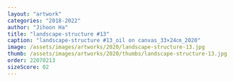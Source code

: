 ```yaml
---
layout: "artwork"
categories: "2018-2022"
author: "Jihoon Ha"
title: "landscape-structure #13"
caption: "landscape-structure #13_oil on canvas_33×24㎝_2020"
image: /assets/images/artworks/2020/landscape-structure-13.jpg
thumb: /assets/images/artworks/2020/thumbs/landscape-structure-13.jpg
order: 22070213
sizeScore: 02
---
```

